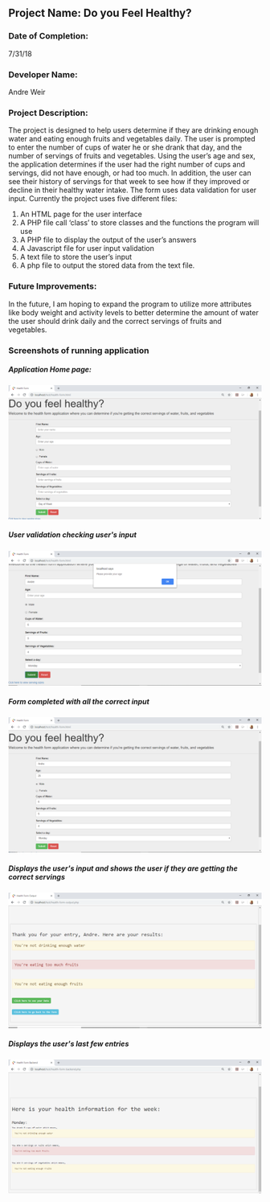 ## Project Name:  Do you Feel Healthy?

### Date of Completion:  
7/31/18

### Developer Name:  
Andre Weir

### Project Description:
The project is designed to help users determine if they are drinking enough water and eating enough fruits and vegetables daily. The user is prompted to enter the number of cups of water he or she drank that day, and the number of servings of fruits and vegetables. Using the user’s age and sex, the application determines if the user had the right number of cups and servings, did not have enough, or had too much. In addition, the user can see their history of servings for that week to see how if they improved or decline in their healthy water intake. The form uses data validation for user input. Currently the project uses five different files:
1.	An HTML page for the user interface
2.	A PHP file call ‘class’ to store classes and the functions the program will use
3.	A PHP file to display the output of the user’s answers
4.	A Javascript file for user input validation
5.	A text file to store the user’s input
6.	A php file to output the stored data from the text file.


### Future Improvements:
In the future, I am hoping to expand the program to utilize more attributes like body weight and activity levels to better determine the amount of water the user should drink daily and the correct servings of fruits and vegetables.

### Screenshots of running application

##### Application Home page:
![Home Page](images/home_page.PNG)

##### User validation checking user's input
![Error message](images/error_message.PNG)

##### Form completed with all the correct input
![Completed Form](images/completed_form.PNG)

##### Displays the user's input and shows the user if they are getting the correct servings
![User's results](images/results.PNG)

##### Displays the user's last few entries
![User's Data stored](images/data_results.PNG)